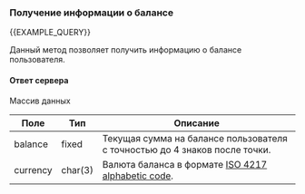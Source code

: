 ### Получение информации о балансе
{{EXAMPLE_QUERY}}

Данный метод позволяет получить информацию о балансе пользователя. 

#### Ответ сервера
Массив данных

Поле     | Тип     | Описание
---------|---------|-------------
balance  | fixed   | Текущая сумма на балансе пользователя с точностью до 4 знаков после точки.
currency | char(3) | Валюта баланса в формате [ISO 4217 alphabetic code](https://en.wikipedia.org/wiki/ISO_4217#cite_ref-exponent_7-0).
